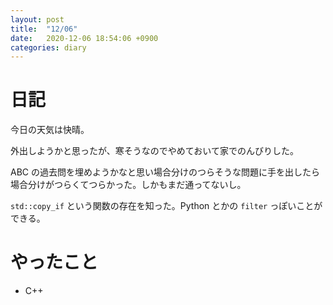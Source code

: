 ```yaml
---
layout: post
title:  "12/06"
date:   2020-12-06 18:54:06 +0900
categories: diary
---
```

# 日記

今日の天気は快晴。

外出しようかと思ったが、寒そうなのでやめておいて家でのんびりした。

ABC の過去問を埋めようかなと思い場合分けのつらそうな問題に手を出したら場合分けがつらくてつらかった。しかもまだ通ってないし。

```std::copy_if``` という関数の存在を知った。Python とかの ```filter``` っぽいことができる。

# やったこと

- C++